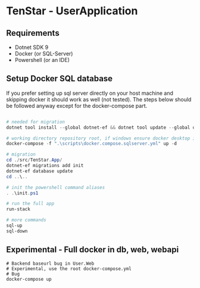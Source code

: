# TenStar - UserApplication

## Requirements

- Dotnet SDK 9
- Docker (or SQL-Server)
- Powershell (or an IDE)

## Setup Docker SQL database

If you prefer setting up sql server directly on your host machine and skipping docker it should work as well (not tested). The steps below should be followed anyway except for the docker-compose part.

```powershell

# needed for migration
dotnet tool install --global dotnet-ef && dotnet tool update --global dotnet-ef

# working directory repository root, if windows ensure docker desktop is running, -d detatched
docker-compose -f ".\scripts\docker.compose.sqlserver.yml" up -d

# migration
cd ./src/TenStar.App/
dotnet-ef migrations add init
dotnet-ef database update
cd ..\..

# init the powershell command aliases
. .\init.ps1

# run the full app
run-stack

# more commands
sql-up
sql-down
```

## Experimental - Full docker in db, web, webapi

```shell
# Backend baseurl bug in User.Web
# Experimental, use the root docker-compose.yml
# Bug 
docker-compose up
```
